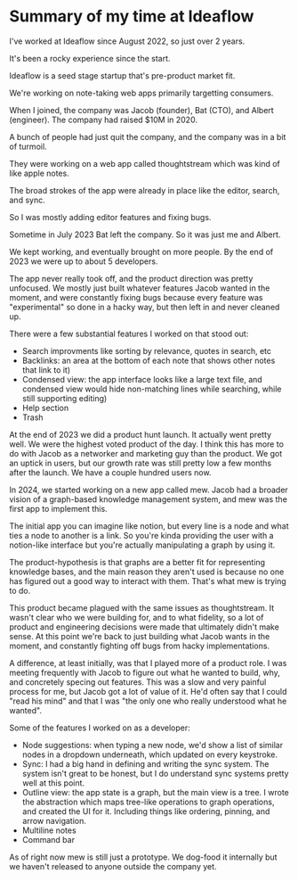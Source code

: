# Summary of my time at Ideaflow

I've worked at Ideaflow since August 2022, so just over 2 years.

It's been a rocky experience since the start.

Ideaflow is a seed stage startup that's pre-product market fit.

We're working on note-taking web apps primarily targetting consumers.

When I joined, the company was Jacob (founder), Bat (CTO), and Albert (engineer). The company had raised $10M in 2020.

A bunch of people had just quit the company, and the company was in a bit of turmoil.

They were working on a web app called thoughtstream which was kind of like apple notes.

The broad strokes of the app were already in place like the editor, search, and sync.

So I was mostly adding editor features and fixing bugs. 

Sometime in July 2023 Bat left the company. So it was just me and Albert.

We kept working, and eventually brought on more people. By the end of 2023 we were up to about 5 developers.

The app never really took off, and the product direction was pretty unfocused. We mostly just built whatever features Jacob wanted in the moment, and were constantly fixing bugs because every feature was "experimental" so done in a hacky way, but then left in and never cleaned up.

There were a few substantial features I worked on that stood out:
- Search improvments like sorting by relevance, quotes in search, etc
- Backlinks: an area at the bottom of each note that shows other notes that link to it)
- Condensed view: the app interface looks like a large text file, and condensed view would hide non-matching lines while searching, while still supporting editing)
- Help section
- Trash

At the end of 2023 we did a product hunt launch. It actually went pretty well. We were the highest voted product of the day. I think this has more to do with Jacob as a networker and marketing guy than the product. We got an uptick in users, but our growth rate was still pretty low a few months after the launch. We have a couple hundred users now.

In 2024, we started working on a new app called mew. Jacob had a broader vision of a graph-based knowledge management system, and mew was the first app to implement this.

The initial app you can imagine like notion, but every line is a node and what ties a node to another is a link. So you're kinda providing the user with a notion-like interface but you're actually manipulating a graph by using it. 

The product-hypothesis is that graphs are a better fit for representing knowledge bases, and the main reason they aren't used is because no one has figured out a good way to interact with them. That's what mew is trying to do.

This product became plagued with the same issues as thoughtstream. It wasn't clear who we were building for, and to what fidelity, so a lot of product and engineering decisions were made that ultimately didn't make sense. At this point we're back to just building what Jacob wants in the moment, and constantly fighting off bugs from hacky implementations.

A difference, at least initially, was that I played more of a product role. I was meeting frequently with Jacob to figure out what he wanted to build, why, and concretely specing out features. This was a slow and very painful process for me, but Jacob got a lot of value of it. He'd often say that I could "read his mind" and that I was "the only one who really understood what he wanted".

Some of the features I worked on as a developer:
- Node suggestions: when typing a new node, we'd show a list of similar nodes in a dropdown underneath, which updated on every keystroke.
- Sync: I had a big hand in defining and writing the sync system. The system isn't great to be honest, but I do understand sync systems pretty well at this point.
- Outline view: the app state is a graph, but the main view is a tree. I wrote the abstraction which maps tree-like operations to graph operations, and created the UI for it. Including things like ordering, pinning, and arrow navigation.
- Multiline notes
- Command bar  

As of right now mew is still just a prototype. We dog-food it internally but we haven't released to anyone outside the company yet.